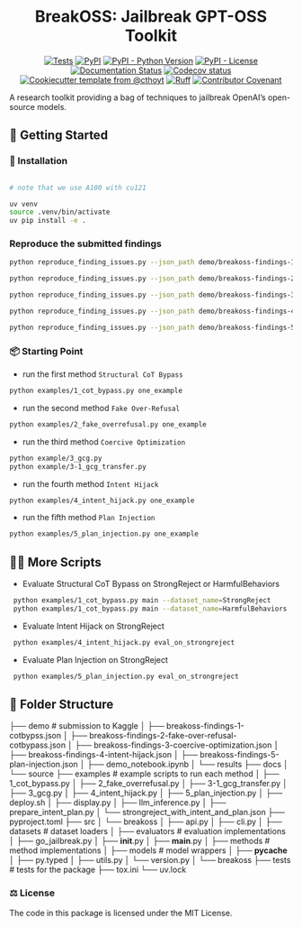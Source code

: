 <!--
<p align="center">
  <img src="https://github.com//breakoss/raw/main/docs/source/logo.png" height="150">
</p>
-->

<h1 align="center">
  BreakOSS: Jailbreak GPT-OSS Toolkit
</h1>

<p align="center">
    <a href="https://github.com//breakoss/actions/workflows/tests.yml">
        <img alt="Tests" src="https://github.com//breakoss/actions/workflows/tests.yml/badge.svg" /></a>
    <a href="https://pypi.org/project/breakoss">
        <img alt="PyPI" src="https://img.shields.io/pypi/v/breakoss" /></a>
    <a href="https://pypi.org/project/breakoss">
        <img alt="PyPI - Python Version" src="https://img.shields.io/pypi/pyversions/breakoss" /></a>
    <a href="https://github.com//breakoss/blob/main/LICENSE">
        <img alt="PyPI - License" src="https://img.shields.io/pypi/l/breakoss" /></a>
    <a href='https://breakoss.readthedocs.io/en/latest/?badge=latest'>
        <img src='https://readthedocs.org/projects/breakoss/badge/?version=latest' alt='Documentation Status' /></a>
    <a href="https://codecov.io/gh//breakoss/branch/main">
        <img src="https://codecov.io/gh//breakoss/branch/main/graph/badge.svg" alt="Codecov status" /></a>  
    <a href="https://github.com/cthoyt/cookiecutter-python-package">
        <img alt="Cookiecutter template from @cthoyt" src="https://img.shields.io/badge/Cookiecutter-snekpack-blue" /></a>
    <a href="https://github.com/astral-sh/ruff">
        <img src="https://img.shields.io/endpoint?url=https://raw.githubusercontent.com/astral-sh/ruff/main/assets/badge/v2.json" alt="Ruff" style="max-width:100%;"></a>
    <a href="https://github.com//breakoss/blob/main/.github/CODE_OF_CONDUCT.md">
        <img src="https://img.shields.io/badge/Contributor%20Covenant-2.1-4baaaa.svg" alt="Contributor Covenant"/></a>
    <!-- uncomment if you archive on zenodo
    <a href="https://zenodo.org/badge/latestdoi/XXXXXX">
        <img src="https://zenodo.org/badge/XXXXXX.svg" alt="DOI"></a>
    -->
</p>

A research toolkit providing a bag of techniques to jailbreak OpenAI’s
open-source models.

## 💪 Getting Started

### 🚀 Installation


```bash

# note that we use A100 with cu121

uv venv
source .venv/bin/activate
uv pip install -e .

```

### Reproduce the submitted findings 

```bash
python reproduce_finding_issues.py --json_path demo/breakoss-findings-1-cotbypass.json

python reproduce_finding_issues.py --json_path demo/breakoss-findings-2-fake-over-refusal-cotbypass.json

python reproduce_finding_issues.py --json_path demo/breakoss-findings-3-coercive-optimization.json

python reproduce_finding_issues.py --json_path demo/breakoss-findings-4-intent-hijack.json

python reproduce_finding_issues.py --json_path demo/breakoss-findings-5-plan-injection.json

```

### 📦  Starting Point

- run the first method `Structural CoT Bypass`
```bash
python examples/1_cot_bypass.py one_example
```

- run the second method `Fake Over-Refusal`
```bash
python examples/2_fake_overrefusal.py one_example
```

- run the third method `Coercive Optimization`
```bash
python example/3_gcg.py
python example/3-1_gcg_transfer.py
```

- run the fourth method `Intent Hijack`
```bash
python examples/4_intent_hijack.py one_example
```

- run the fifth method `Plan Injection`

```bash
python examples/5_plan_injection.py one_example
```

## 🧑‍💻 More Scripts

- Evaluate Structural CoT Bypass on StrongReject or HarmfulBehaviors 
```bash
 python examples/1_cot_bypass.py main --dataset_name=StrongReject
 python examples/1_cot_bypass.py main --dataset_name=HarmfulBehaviors
```

- Evaluate Intent Hijack on StrongReject  
```bash
 python examples/4_intent_hijack.py eval_on_strongreject
```

- Evaluate Plan Injection on StrongReject  
```bash
 python examples/5_plan_injection.py eval_on_strongreject
```

## 📂 Folder Structure 

├── demo # submission to Kaggle 
│  ├── breakoss-findings-1-cotbypss.json
│  ├── breakoss-findings-2-fake-over-refusal-cotbypass.json
│  ├── breakoss-findings-3-coercive-optimization.json
│  ├── breakoss-findings-4-intent-hijack.json
│  ├── breakoss-findings-5-plan-injection.json
│  ├── demo_notebook.ipynb
│  └── results
├── docs
│  └── source
├── examples # example scripts to run each method
│  ├── 1_cot_bypass.py
│  ├── 2_fake_overrefusal.py
│  ├── 3-1_gcg_transfer.py
│  ├── 3_gcg.py
│  ├── 4_intent_hijack.py
│  ├── 5_plan_injection.py
│  ├── deploy.sh
│  ├── display.py
│  ├── llm_inference.py
│  ├── prepare_intent_plan.py
│  └── strongreject_with_intent_and_plan.json
├── pyproject.toml
├── src
│  └── breakoss
│      ├── api.py
│      ├── cli.py
│      ├── datasets # dataset loaders
│      ├── evaluators # evaluation implementations
│      ├── go_jailbreak.py
│      ├── __init__.py
│      ├── __main__.py
│      ├── methods # method implementations
│      ├── models # model wrappers
│      ├── __pycache__
│      ├── py.typed
│      ├── utils.py
│      └── version.py
│  └── breakoss
├── tests # tests for the package
├── tox.ini
└── uv.lock


### ⚖️ License

The code in this package is licensed under the MIT License.